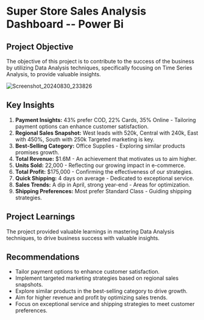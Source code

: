 # Super Store Sales Analysis Dashboard -- Power Bi

## Project Objective
The objective of this project is to contribute to the success of the business by utilizing Data Analysis techniques, specifically focusing on Time Series Analysis, to provide valuable insights.

![Screenshot_20240830_233826](https://github.com/user-attachments/assets/d00b9f47-dd97-497d-9e64-c1209753a417)


## Key Insights
1. **Payment Insights:** 43% prefer COD, 22% Cards, 35% Online - Tailoring payment options can enhance customer satisfaction.
2. **Regional Sales Snapshot:** West leads with 520k, Central with 240k, East with 450%, South with 250k Targeted marketing is key.
3. **Best-Selling Category:** Office Supplies - Exploring similar products promises growth.
4. **Total Revenue:** $1.6M - An achievement that motivates us to aim higher.
5. **Units Sold:** 22,000 - Reflecting our growing impact in e-commerce.
6. **Total Profit:** $175,000 - Confirming the effectiveness of our strategies.
7. **Quick Shipping:** 4 days on average - Dedicated to exceptional service.
8. **Sales Trends:** A dip in April, strong year-end - Areas for optimization.
9. **Shipping Preferences:** Most prefer Standard Class - Guiding shipping strategies.

## Project Learnings
The project provided valuable learnings in mastering Data Analysis techniques, to drive business success with valuable insights.

## Recommendations
- Tailor payment options to enhance customer satisfaction.
- Implement targeted marketing strategies based on regional sales snapshots.
- Explore similar products in the best-selling category to drive growth.
- Aim for higher revenue and profit by optimizing sales trends.
- Focus on exceptional service and shipping strategies to meet customer preferences.
  

